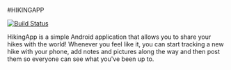 #HIKINGAPP

[![Build Status](https://jenkins.epfl.ch/buildStatus/icon?job=2015-team-7)](https://jenkins.epfl.ch/view/SwEng%20Teams/job/2015-team-7/)

HikingApp is a simple Android application that allows you to share your hikes with the world! Whenever you feel like it, you can start tracking a new hike with your phone, add notes and pictures along the way and then post them so everyone can see what you've been up to.